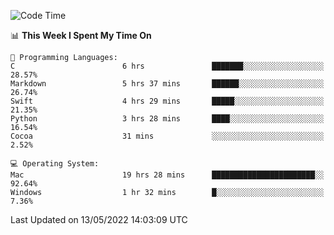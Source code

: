 
<!--START_SECTION:waka-->
![Code Time](http://img.shields.io/badge/Code%20Time-0%20secs-blue)

📊 **This Week I Spent My Time On** 

```text
💬 Programming Languages: 
C                        6 hrs               ███████░░░░░░░░░░░░░░░░░░   28.57% 
Markdown                 5 hrs 37 mins       ██████░░░░░░░░░░░░░░░░░░░   26.74% 
Swift                    4 hrs 29 mins       █████░░░░░░░░░░░░░░░░░░░░   21.35% 
Python                   3 hrs 28 mins       ████░░░░░░░░░░░░░░░░░░░░░   16.54% 
Cocoa                    31 mins             ░░░░░░░░░░░░░░░░░░░░░░░░░   2.52%

💻 Operating System: 
Mac                      19 hrs 28 mins      ███████████████████████░░   92.64% 
Windows                  1 hr 32 mins        █░░░░░░░░░░░░░░░░░░░░░░░░   7.36%

```


 Last Updated on 13/05/2022 14:03:09 UTC
<!--END_SECTION:waka-->
